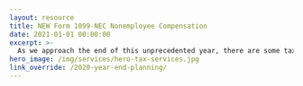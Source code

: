 ```yaml
---
layout: resource
title: NEW Form 1099-NEC Nonemployee Compensation
date: 2021-01-01 00:00:00
excerpt: >-
  As we approach the end of this unprecedented year, there are some tax opportunities your family and business may want toconsider before year-end....
hero_image: /img/services/hero-tax-services.jpg
link_override: /2020-year-end-planning/
---
```


